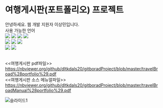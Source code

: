# 여행게시판(포트폴리오) 프로젝트
안녕하세요. 웹 개발 지원자 이상민입니다.<br>
사용 가능한 언어<br>
<img src="https://img.shields.io/badge/JAVA-007396?style=for-the-badge&logo=java&logoColor=white">
<img src="https://img.shields.io/badge/Spring-6DB33F?style=for-the-badge&logo=Spring&logoColor=white">
<img src="https://img.shields.io/badge/mysql-4479A1?style=for-the-badge&logo=mysql&logoColor=white">
<img src="https://img.shields.io/badge/javascript-F7DF1E?style=for-the-badge&logo=javascript&logoColor=black"><br>
<img src="https://img.shields.io/badge/html-E34F26?style=for-the-badge&logo=html5&logoColor=white">
<img src="https://img.shields.io/badge/css-1572B6?style=for-the-badge&logo=css3&logoColor=white">
<img src="https://img.shields.io/badge/bootstrap-7952B3?style=for-the-badge&logo=bootstrap&logoColor=white"><br>
<img src="https://img.shields.io/badge/jquery-0769AD?style=for-the-badge&logo=jquery&logoColor=white">
<img src="https://img.shields.io/badge/github-181717?style=for-the-badge&logo=github&logoColor=white">

<br><<여행게시판 pdf파일>>
<br>https://nbviewer.org/github/dltkdals20/gitboradProject/blob/master/travelBroad%28portfolio%29.pdf<br>
<<여행게시판 소스 메뉴얼파일>>
https://nbviewer.org/github/dltkdals20/gitboradProject/blob/master/travelBroadManual%28portfolio%29.pdf

![슬라이드1](https://user-images.githubusercontent.com/86944912/154213853-e000cfc4-6225-4ef9-bbab-67db15814585.JPG)

